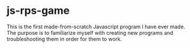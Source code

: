 # js-rps-game

This is the first made-from-scratch Javascript program I have ever made. The purpose is to familiarize myself with creating new programs and troubleshooting them in order for them to work.
